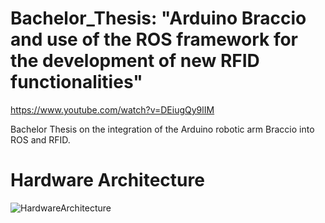 # Bachelor_Thesis: "Arduino Braccio and use of the ROS framework for the development of new RFID functionalities"

https://www.youtube.com/watch?v=DEiugQy9lIM


Bachelor Thesis on the integration of the Arduino robotic arm Braccio into ROS and RFID.



# Hardware Architecture

![HardwareArchitecture](https://user-images.githubusercontent.com/34940932/82667738-bbbc4180-9c38-11ea-8a7e-1039cc52c6bf.jpg)

